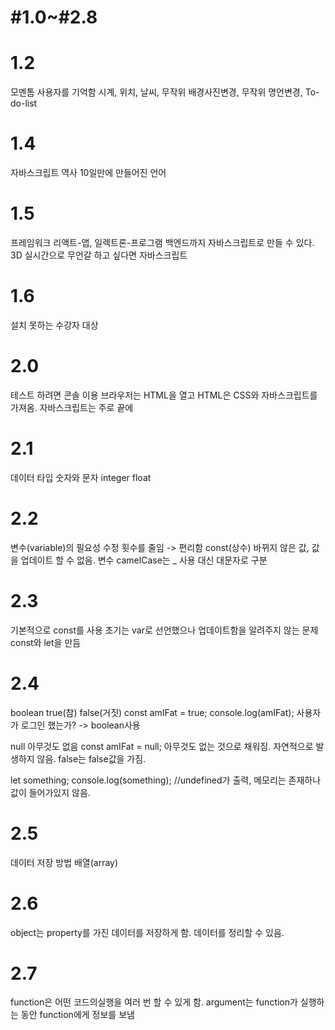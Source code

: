 # #1.0~#2.8
# 1.2
모멘톰
사용자를 기억함 시계, 위치, 날씨, 무작위 배경사진변경, 무작위 명언변경, To-do-list

# 1.4
자바스크립트 역사
10일만에 만들어진 언어

# 1.5
프레임워크 리액트-앱, 일렉트론-프로그램
백엔드까지 자바스크립트로 만들 수 있다.
3D 실시간으로 무언갈 하고 싶다면 자바스크립트

# 1.6
설치 못하는 수강자 대상

# 2.0
테스트 하려면 콘솔 이용
브라우저는 HTML을 열고 HTML은 CSS와 자바스크립트를 가져옴.
자바스크립트는 주로 끝에

# 2.1
데이터 타입 숫자와 문자 integer float

# 2.2
변수(variable)의 필요성 수정 횟수를 줄임 -> 편리함
const(상수) 바뀌지 않은 값, 값을 업데이트 할 수 없음.
변수 camelCase는 _ 사용 대신 대문자로 구분

# 2.3
기본적으로 const를 사용
초기는 var로 선언했으나 업데이트함을 알려주지 않는 문제
const와 let을 만듬

# 2.4
boolean
true(참) false(거짓)
const amIFat = true;
console.log(amIFat);
사용자가 로그인 했는가? -> boolean사용

null 아무것도 없음
const amIFat = null; 아무것도 없는 것으로 채워짐. 자연적으로 발생하지 않음. false는 false값을 가짐.

let something;
console.log(something); //undefined가 출력, 메모리는 존재하나 값이 들어가있지 않음. 

# 2.5
데이터 저장 방법
배열(array)

# 2.6
object는 property를 가진 데이터를 저장하게 함. 데이터를 정리할 수 있음.

# 2.7
function은 어떤 코드의실행을 여러 번 할 수 있게 함. argument는 function가 실행하는 동안 function에게 정보를 보냄